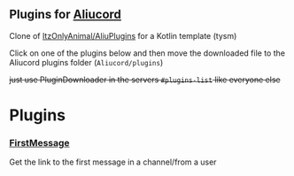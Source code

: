 ## Plugins for [Aliucord](https://github.com/Aliucord)

Clone of [ItzOnlyAnimal/AliuPlugins](https://github.com/ItzOnlyAnimal/AliuPlugins) for a Kotlin template (tysm)

Click on one of the plugins below and then move the downloaded file to the Aliucord plugins folder (`Aliucord/plugins`)

~~just use PluginDownloader in the servers `#plugins-list` like everyone else~~

# Plugins

### [FirstMessage](https://github.com/DiamondMiner88/aliucord-plugins/raw/builds/FirstMessage.zip)
Get the link to the first message in a channel/from a user
